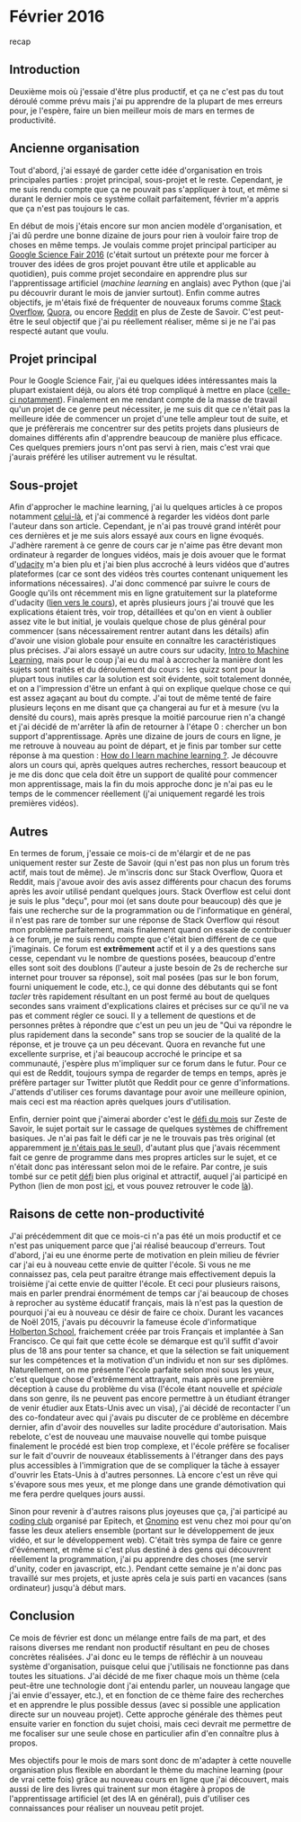 Février 2016
============
recap

## Introduction

Deuxième mois où j'essaie d'être plus productif, et ça ne c'est pas du tout déroulé comme prévu mais j'ai pu apprendre de la plupart de mes erreurs pour, je l'espère, faire un bien meilleur mois de mars en termes de productivité.

## Ancienne organisation

Tout d'abord, j'ai essayé de garder cette idée d'organisation en trois principales parties : projet principal, sous-projet et le reste. Cependant, je me suis rendu compte que ça ne pouvait pas s'appliquer à tout, et même si durant le dernier mois ce système collait parfaitement, février m'a appris que ça n'est pas toujours le cas. 

En début de mois j'étais encore sur mon ancien modèle d'organisation, et j'ai dû perdre une bonne dizaine de jours pour rien à vouloir faire trop de choses en même temps. Je voulais comme projet principal participer au [Google Science Fair 2016](https://www.googlesciencefair.com/fr/) (c'était surtout un prétexte pour me forcer à trouver des idées de gros projet pouvant être utile et applicable au quotidien), puis comme projet secondaire en apprendre plus sur l'apprentissage artificiel (*machine learning* en anglais) avec Python (que j'ai pu découvrir durant le mois de janvier surtout). Enfin comme autres objectifs, je m'étais fixé de fréquenter de nouveaux forums comme [Stack Overflow](http://stackoverflow.com/), [Quora](https://www.quora.com/), ou encore [Reddit](https://www.reddit.com/) en plus de Zeste de Savoir. C'est peut-être le seul objectif que j'ai pu réellement réaliser, même si je ne l'ai pas respecté autant que voulu.

## Projet principal

Pour le Google Science Fair, j'ai eu quelques idées intéressantes mais la plupart existaient déjà, ou alors été trop compliqué à mettre en place ([celle-ci notamment](https://zestedesavoir.com/forums/sujet/5317/un-systeme-de-publicite-open-source/)). Finalement en me rendant compte de la masse de travail qu'un projet de ce genre peut nécessiter, je me suis dit que ce n'était pas la meilleure idée de commencer un projet d'une telle ampleur tout de suite, et que je préfèrerais me concentrer sur des petits projets dans plusieurs de domaines différents afin d'apprendre beaucoup de manière plus efficace. Ces quelques premiers jours n'ont pas servi à rien, mais c'est vrai que j'aurais préféré les utiliser autrement vu le résultat.

## Sous-projet

Afin d'approcher le machine learning, j'ai lu quelques articles à ce propos notamment [celui-là](https://medium.com/learning-new-stuff/machine-learning-in-a-week-a0da25d59850#.nk5t5a9h7), et j'ai commencé à regarder les vidéos dont parle l'auteur dans son article. Cependant, je n'ai pas trouvé grand intérêt pour ces dernières et je me suis alors essayé aux cours en ligne évoqués. J'adhère rarement à ce genre de cours car je n'aime pas être devant mon ordinateur à regarder de longues vidéos, mais je dois avouer que le format d'[udacity](https://www.udacity.com/) m'a bien plu et j'ai bien plus accroché à leurs vidéos que d'autres plateformes (car ce sont des vidéos très courtes contenant uniquement les informations nécessaires). J'ai donc commencé par suivre le cours de Google qu'ils ont récemment mis en ligne gratuitement sur la plateforme d'udacity ([lien vers le cours](https://www.udacity.com/course/deep-learning--ud730)), et après plusieurs jours j'ai trouvé que les explications étaient très, voir trop, détaillées et qu'on en vient à oublier assez vite le but initial, je voulais quelque chose de plus général pour commencer (sans nécessairement rentrer autant dans les détails) afin d'avoir une vision globale pour ensuite en connaître les caractéristiques plus précises. J'ai alors essayé un autre cours sur udacity, [Intro to Machine Learning](https://www.udacity.com/courses/ud120), mais pour le coup j'ai eu du mal à accrocher la manière dont les sujets sont traités et du déroulement du cours : les quizz sont pour la plupart tous inutiles car la solution est soit évidente, soit totalement donnée, et on a l'impression d'être un enfant à qui on explique quelque chose ce qui est assez agaçant au bout du compte. J'ai tout de même tenté de faire plusieurs leçons en me disant que ça changerai au fur et à mesure (vu la densité du cours), mais après presque la moitié parcourue rien n'a changé et j'ai décidé de m'arrêter là afin de retourner à l'étape 0 : chercher un bon support d'apprentissage. Après une dizaine de jours de cours en ligne, je me retrouve à nouveau au point de départ, et je finis par tomber sur cette réponse à ma question : [How do I learn machine learning ?](https://www.quora.com/Machine-Learning/How-do-I-learn-machine-learning-1?). Je découvre alors un cours qui, après quelques autres recherches, ressort beaucoup et je me dis donc que cela doit être un support de qualité pour commencer mon apprentissage, mais la fin du mois approche donc je n'ai pas eu le temps de le commencer réellement (j'ai uniquement regardé les trois premières vidéos).

## Autres

En termes de forum, j'essaie ce mois-ci de m'élargir et de ne pas uniquement rester sur Zeste de Savoir (qui n'est pas non plus un forum très actif, mais tout de même). Je m'inscris donc sur Stack Overflow, Quora et Reddit, mais j'avoue avoir des avis assez différents pour chacun des forums après les avoir utilisé pendant quelques jours. Stack Overflow est celui dont je suis le plus "deçu", pour moi (et sans doute pour beaucoup) dès que je fais une recherche sur de la programmation ou de l'informatique en général, il n'est pas rare de tomber sur une réponse de Stack Overflow qui résout mon problème parfaitement, mais finalement quand on essaie de contribuer à ce forum, je me suis rendu compte que c'était bien différent de ce que j'imaginais. Ce forum est **extrêmement** actif et il y a des questions sans cesse, cependant vu le nombre de questions posées, beaucoup d'entre elles sont soit des doublons (l'auteur a juste besoin de 2s de recherche sur internet pour trouver sa réponse), soit mal posées (pas sur le bon forum, fourni uniquement le code, etc.), ce qui donne des débutants qui se font *tacler* très rapidement résultant en un post fermé au bout de quelques secondes sans vraiment d'explications claires et précises sur ce qu'il ne va pas et comment régler ce souci. Il y a tellement de questions et de personnes prêtes à répondre que c'est un peu un jeu de "Qui va répondre le plus rapidement dans la seconde" sans trop se soucier de la qualité de la réponse, et je trouve ça un peu décevant. Quora en revanche fut une excellente surprise, et j'ai beaucoup accroché le principe et sa communauté, j'espère plus m'impliquer sur ce forum dans le futur. Pour ce qui est de Reddit, toujours sympa de regarder de temps en temps, après je préfère partager sur Twitter plutôt que Reddit pour ce genre d'informations. J'attends d'utiliser ces forums davantage pour avoir une meilleure opinion, mais ceci est ma réaction après quelques jours d'utilisation.

Enfin, dernier point que j'aimerai aborder c'est le [défi du mois](https://zestedesavoir.com/forums/sujet/5277/fevrier-2016-decryptez-les-secrets-les-mieux-gardes/) sur Zeste de Savoir, le sujet portait sur le cassage de quelques systèmes de chiffrement basiques. Je n'ai pas fait le défi car je ne le trouvais pas très original (et apparemment [je n'étais pas le seul](https://zestedesavoir.com/forums/sujet/3813/les-defis-de-clem/?page=9#p98797)), d'autant plus que j'avais récemment fait ce genre de programme dans mes propres articles sur le sujet, et ce n'était donc pas intéressant selon moi de le refaire. Par contre, je suis tombé sur ce petit [défi](https://zestedesavoir.com/forums/sujet/5334/creer-un-motif-en-utilisant-le-modulo/) bien plus original et attractif, auquel j'ai participé en Python (lien de mon post [ici](https://zestedesavoir.com/forums/sujet/5334/creer-un-motif-en-utilisant-le-modulo/?page=2#p98636), et vous pouvez retrouver le code [là](https://github.com/napnac/zds-prog/tree/master/modulo_drawing)).

## Raisons de cette non-productivité

J'ai précédemment dit que ce mois-ci n'a pas été un mois productif et ce n'est pas uniquement parce que j'ai réalisé beaucoup d'erreurs. Tout d'abord, j'ai eu une énorme perte de motivation en plein milieu de février car j'ai eu à nouveau cette envie de quitter l'école. Si vous ne me connaissez pas, cela peut paraitre étrange mais effectivement depuis la troisième j'ai cette envie de quitter l'école. Et ceci pour plusieurs raisons, mais en parler prendrai énormément de temps car j'ai beaucoup de choses à reprocher au système éducatif français, mais là n'est pas la question de pourquoi j'ai eu à nouveau ce désir de faire ce choix. Durant les vacances de Noël 2015, j'avais pu découvrir la fameuse école d'informatique [Holberton School](http://holbertonschool.com/), fraichement créée par trois Français et implantée à San Francisco. Ce qui fait que cette école se démarque est qu'il suffit d'avoir plus de 18 ans pour tenter sa chance, et que la sélection se fait uniquement sur les compétences et la motivation d'un individu et non sur ses diplômes. Naturellement, on me présente l'école parfaite selon moi sous les yeux, c'est quelque chose d'extrêmement attrayant, mais après une première déception à cause du problème du visa (l'école étant nouvelle et *spéciale* dans son genre, ils ne peuvent pas encore permettre à un étudiant étranger de venir étudier aux Etats-Unis avec un visa), j'ai décidé de recontacter l'un des co-fondateur avec qui j'avais pu discuter de ce problème en décembre dernier, afin d'avoir des nouvelles sur ladite procédure d'autorisation. Mais rebelote, c'est de nouveau une mauvaise nouvelle qui tombe puisque finalement le procédé est bien trop complexe, et l'école préfère se focaliser sur le fait d'ouvrir de nouveaux établissements à l'étranger dans des pays plus accessibles à l'immigration que de se compliquer la tâche à essayer d'ouvrir les Etats-Unis à d'autres personnes. Là encore c'est un rêve qui s'évapore sous mes yeux, et me plonge dans une grande démotivation qui me fera perdre quelques jours aussi.

Sinon pour revenir à d'autres raisons plus joyeuses que ça, j'ai participé au [coding club](http://codingclub.epitech.eu/) organisé par Epitech, et [Gnomino](https://github.com/Gnomino) est venu chez moi pour qu'on fasse les deux ateliers ensemble (portant sur le développement de jeux vidéo, et sur le développement web). C'était très sympa de faire ce genre d'événement, et même si c'est plus destiné à des gens qui découvrent réellement la programmation, j'ai pu apprendre des choses (me servir d'unity, coder en javascript, etc.). Pendant cette semaine je n'ai donc pas travaillé sur mes projets, et juste après cela je suis parti en vacances (sans ordinateur) jusqu'à début mars.

## Conclusion

Ce mois de février est donc un mélange entre fails de ma part, et des raisons diverses me rendant non productif résultant en peu de choses concrètes réalisées. J'ai donc eu le temps de réfléchir à un nouveau système d'organisation, puisque celui que j'utilisais ne fonctionne pas dans toutes les situations. J'ai décidé de me fixer chaque mois un thème (cela peut-être une technologie dont j'ai entendu parler, un nouveau langage que j'ai envie d'essayer, etc.), et en fonction de ce thème faire des recherches et en apprendre le plus possible dessus (avec si possible une application directe sur un nouveau projet). Cette approche générale des thèmes peut ensuite varier en fonction du sujet choisi, mais ceci devrait me permettre de me focaliser sur une seule chose en particulier afin d'en connaître plus à propos.

Mes objectifs pour le mois de mars sont donc de m'adapter à cette nouvelle organisation plus flexible en abordant le thème du machine learning (pour de vrai cette fois) grâce au nouveau cours en ligne que j'ai découvert, mais aussi de lire des livres qui trainent sur mon étagère à propos de l'apprentissage artificiel (et des IA en général), puis d'utiliser ces connaissances pour réaliser un nouveau petit projet.
